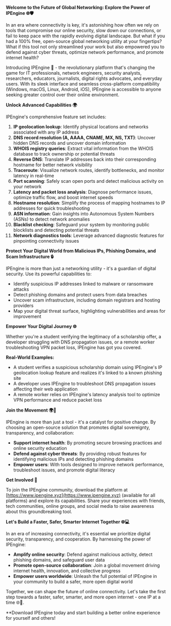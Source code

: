 **Welcome to the Future of Global Networking: Explore the Power of IPEngine 🌐🛡️**

In an era where connectivity is key, it's astonishing how often we rely on tools that compromise our online security, slow down our connections, or fail to keep pace with the rapidly evolving digital landscape. But what if you had a 100% free, open-source global networking utility at your fingertips? What if this tool not only streamlined your work but also empowered you to defend against cyber threats, optimize network performance, and promote internet health?

Introducing IPEngine 🚀 - the revolutionary platform that's changing the game for IT professionals, network engineers, security analysts, researchers, educators, journalists, digital rights advocates, and everyday users. With its sleek interface and seamless cross-platform compatibility (Windows, macOS, Linux, Android, iOS), IPEngine is accessible to anyone seeking greater control over their online environment.

**Unlock Advanced Capabilities 🌍**

IPEngine's comprehensive feature set includes:

1.  **IP geolocation lookup**: Identify physical locations and networks associated with any IP address
2.  **DNS record resolution (A, AAAA, CNAME, MX, NS, TXT)**: Uncover hidden DNS records and uncover domain information
3.  **WHOIS registry queries**: Extract vital information from the WHOIS database to track ownership or potential threats
4.  **Reverse DNS**: Translate IP addresses back into their corresponding hostname for better network visibility
5.  **Traceroute**: Visualize network routes, identify bottlenecks, and monitor latency in real-time
6.  **Port scanning**: Safely scan open ports and detect malicious activity on your network
7.  **Latency and packet loss analysis**: Diagnose performance issues, optimize traffic flow, and boost internet speeds
8.  **Hostname resolution**: Simplify the process of mapping hostnames to IP addresses for quick troubleshooting
9.  **ASN information**: Gain insights into Autonomous System Numbers (ASNs) to detect network anomalies
10. **Blacklist checking**: Safeguard your system by monitoring public blocklists and detecting potential threats
11. **Network diagnostics tools**: Leverage advanced diagnostic features for pinpointing connectivity issues

**Protect Your Digital World from Malicious IPs, Phishing Domains, and Scam Infrastructure 🔒**

IPEngine is more than just a networking utility - it's a guardian of digital security. Use its powerful capabilities to:

*   Identify suspicious IP addresses linked to malware or ransomware attacks
*   Detect phishing domains and protect users from data breaches
*   Uncover scam infrastructure, including domain registrars and hosting providers
*   Map your digital threat surface, highlighting vulnerabilities and areas for improvement

**Empower Your Digital Journey 🌐**

Whether you're a student verifying the legitimacy of a scholarship offer, a developer struggling with DNS propagation issues, or a remote worker troubleshooting VPN packet loss, IPEngine has got you covered.

**Real-World Examples:**

*   A student verifies a suspicious scholarship domain using IPEngine's IP geolocation lookup feature and realizes it's linked to a known phishing site
*   A developer uses IPEngine to troubleshoot DNS propagation issues affecting their web application
*   A remote worker relies on IPEngine's latency analysis tool to optimize VPN performance and reduce packet loss

**Join the Movement 🌍👥**

IPEngine is more than just a tool - it's a catalyst for positive change. By choosing an open-source solution that promotes digital sovereignty, transparency, and collaboration:

*   **Support internet health**: By promoting secure browsing practices and online security education
*   **Defend against cyber threats**: By providing robust features for identifying malicious IPs and detecting phishing domains
*   **Empower users**: With tools designed to improve network performance, troubleshoot issues, and promote digital literacy

**Get Involved 🚀**

To join the IPEngine community, download the platform at [https://www.ipengine.xyz](https://www.ipengine.xyz) (available for all platforms) and explore its capabilities. Share your experiences with friends, tech communities, online groups, and social media to raise awareness about this groundbreaking tool.

**Let's Build a Faster, Safer, Smarter Internet Together 🌐💻**

In an era of increasing connectivity, it's essential we prioritize digital security, transparency, and cooperation. By harnessing the power of IPEngine:

*   **Amplify online security**: Defend against malicious activity, detect phishing domains, and safeguard user data
*   **Promote open-source collaboration**: Join a global movement driving internet health, innovation, and collective progress
*   **Empower users worldwide**: Unleash the full potential of IPEngine in your community to build a safer, more open digital world

Together, we can shape the future of online connectivity. Let's take the first step towards a faster, safer, smarter, and more open internet - one IP at a time 🌐🚀.

**Download IPEngine today and start building a better online experience for yourself and others!
